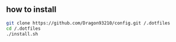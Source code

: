 ## how to install ##

```bash
git clone https://github.com/Dragon93210/config.git /.dotfiles
cd /.dotfiles
./install.sh
```
